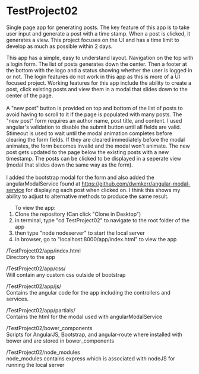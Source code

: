 # TestProject02 <br>
Single page app for generating posts. The key feature of this app is to take user input and generate a post with a time stamp. When a post is clicked, it generates a view. This project focuses on the UI and has a time limit to develop as much as possible within 2 days.<br>


  This app has a simple, easy to understand layout. Navigation on the top with a login form. The list of posts generates down the center. Then a footer at the bottom with the logo and a status showing whether the user is logged in or not. The login features do not work in this app as this is more of a UI focused project. Working features for this app include the ability to create a post, click existing posts and view them in a modal that slides down to the center of the page. <br><br>
  A "new post" button is provided on top and bottom of the list of posts to avoid having to scroll to it if the page is populated with many posts. The "new post" form requires an author name, post title, and content. I used angular's validation to disable the submit button until all fields are valid. $timeout is used to wait until the modal animation completes before clearing the form fields. If they are cleared immediately before the modal animates, the form becomes invalid and the modal won't animate. The new post gets updated to the page below the existing posts with a new timestamp. The posts can be clicked to be displayed in a seperate view (modal that slides down the same way as the form). <br><br>
I added the bootstrap modal for the form and also added the angularModalService found at <a href="https://github.com/dwmkerr/angular-modal-service">https://github.com/dwmkerr/angular-modal-service</a> for displaying each post when clicked on. I think this shows my ability to adjust to alternative methods to produce the same result.

<ol>To view the app:
<li>Clone the repository (Can click "Clone in Desktop")</li>
<li>in terminal, type "cd TestProject02" to navigate to the root folder of the app</li>
<li>then type "node nodeserver" to start the local server</li>
<li>in browser, go to "localhost:8000/app/index.html" to view the app</li>
</ol>



/TestProject02/app/index.html <br>
Directory to the app

/TestProject02/app/css/ <br>
Will contain any custom css outside of bootstrap

/TestProject02/app/js/ <br>
Contains the angular code for the app including the controllers and services.

/TestProject02/app/partials/ <br>
Contains the html for the modal used with angularModalService

/TestProject02/bower_components <br>
Scripts for AngularJS, Bootstrap, and angular-route where installed with bower and are stored in bower_components<br>

/TestProject02/node_modules <br>
node_modules contains express which is associated with nodeJS for running the local server
